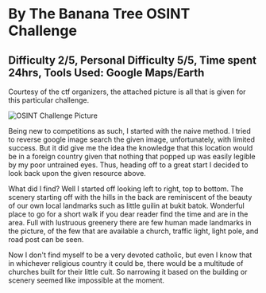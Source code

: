 # By The Banana Tree OSINT Challenge
## Difficulty 2/5, Personal Difficulty 5/5, Time spent 24hrs, Tools Used: Google Maps/Earth
Courtesy of the ctf organizers, the attached picture is all that is given for this particular challenge.

![OSINT Challenge Picture](./images/bythebananatree.png)

Being new to competitions as such, I started with the naive method. I tried to reverse google image search the given image, unfortunately, with limited success. But it did give me the idea the knowledge that this location would be in a foreign country given that nothing that popped up was easily legible by my poor untrained eyes. Thus, heading off to a great start I decided to look back upon the given resource above.

What did I find? Well I started off looking left to right, top to bottom. The scenery starting off with the hills in the back are reminiscent of the beauty of our own local landmarks such as little guilin at bukit batok. Wonderful place to go for a short walk if you dear reader find the time and are in the area. Full with lustruous greenery there are few human made landmarks in the picture, of the few that are available a church, traffic light, light pole, and road post can be seen. 

Now I don't find myself to be a very devoted catholic, but even I know that in whichever religious country it could be, there would be a multitude of churches built for their little cult. So narrowing it based on the building or scenery seemed like impossible at the moment. 
